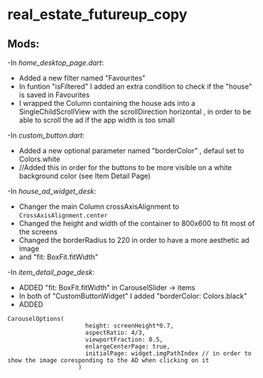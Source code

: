 # real_estate_futureup_copy


## Mods:
-In *home_desktop_page.dart*:
  - Added a new filter named "Favourites"
  - In funtion "isFiltered" I added an extra condition to check if the "house" is saved in Favourites
  - I wrapped the Column containing the house ads into a SingleChildScrollView with the scrollDirection horizontal , in order to be able to scroll the ad if the app width is too small

-In *custom_button.dart*:
  - Added a new optional parameter named "borderColor" , defaul set to Colors.white
  - //Added this in order for the buttons to be more visible on a white background color (see Item Detail Page)

-In *house_ad_widget_desk*:
  - Changer the main Column crossAxisAlignment to ``` CrossAxisAlignment.center ```
  - Changed the height and width of the container to 800x600 to fit most of the screens
  - Changed the borderRadius to 220 in order to have a more aesthetic ad image
  - and  "fit: BoxFit.fitWidth"

-In *item_detail_page_desk*:
  - ADDED "fit: BoxFit.fitWidth" in CarouselSlider -> items
  - In both of "CustomButtonWidget" I added "borderColor: Colors.black"
  - ADDED
```
CarouselOptions(
                      height: screenHeight*0.7,
                      aspectRatio: 4/3,
                      viewportFraction: 0.5,
                      enlargeCenterPage: true,
                      initialPage: widget.imgPathIndex // in order to show the image coresponding to the AD when clicking on it
                    )
```

